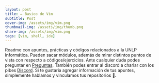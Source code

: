 ```yaml
---
layout: post
title: ✏️ Basico de Vim
subtitle: Post
cover-img: /assets/img/vim.png
thumbnail-img: /assets/img/thumb.png
share-img: /assets/img/vim.png
tags: [vim, shell, ide]
---
```



Readme con apuntes, prácticas y códigos relacionados a la UNLP informática. Pueden sacar módulos, además de mirar distintos puntos de vista con respecto a códigos/ejercicios. Ante cualquier duda podes preguntar en [Preguntas](https://github.com/MITH-arg/EI-Materias/issues/1). También podes entrar al discord a charlar con los pibes [Discord](https://discord.gg/TN4arqQxPP). Si te gustaría agregar información de tus apuntes, simplemente hablamos y vinculamos tus repositorios 🧠.


